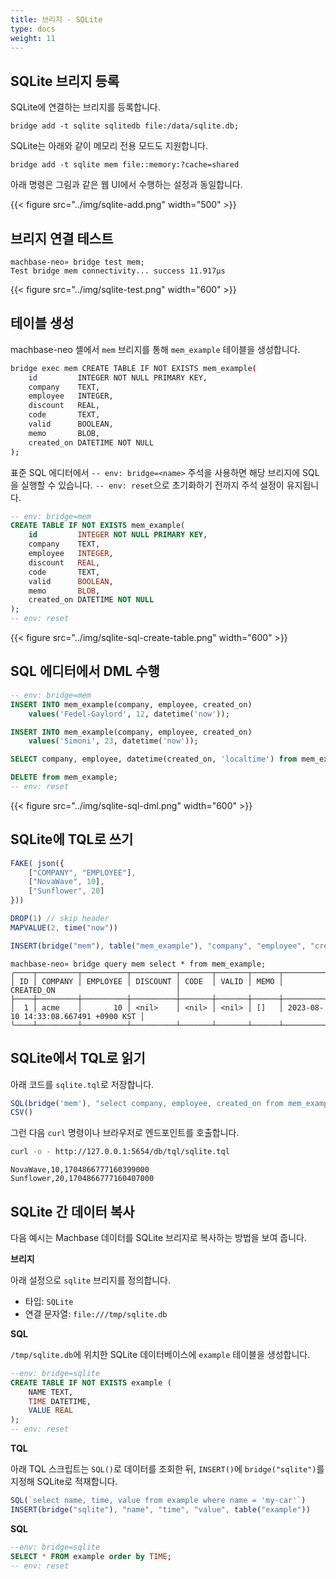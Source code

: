 ```yaml
---
title: 브리지 - SQLite
type: docs
weight: 11
---
```


## SQLite 브리지 등록

SQLite에 연결하는 브리지를 등록합니다.

```
bridge add -t sqlite sqlitedb file:/data/sqlite.db;
```

SQLite는 아래와 같이 메모리 전용 모드도 지원합니다.

```
bridge add -t sqlite mem file::memory:?cache=shared
```

아래 명령은 그림과 같은 웹 UI에서 수행하는 설정과 동일합니다.

{{< figure src="../img/sqlite-add.png" width="500" >}}


## 브리지 연결 테스트

```
machbase-neo» bridge test mem;
Test bridge mem connectivity... success 11.917µs
```

{{< figure src="../img/sqlite-test.png" width="600" >}}

## 테이블 생성

machbase-neo 셸에서 `mem` 브리지를 통해 `mem_example` 테이블을 생성합니다.

```sh
bridge exec mem CREATE TABLE IF NOT EXISTS mem_example(
    id         INTEGER NOT NULL PRIMARY KEY,
    company    TEXT,
    employee   INTEGER,
    discount   REAL,
    code       TEXT,
    valid      BOOLEAN,
    memo       BLOB,
    created_on DATETIME NOT NULL
);
```
표준 SQL 에디터에서 `-- env: bridge=<name>` 주석을 사용하면 해당 브리지에 SQL을 실행할 수 있습니다.
`-- env: reset`으로 초기화하기 전까지 주석 설정이 유지됩니다.

```sql
-- env: bridge=mem
CREATE TABLE IF NOT EXISTS mem_example(
    id         INTEGER NOT NULL PRIMARY KEY,
    company    TEXT,
    employee   INTEGER,
    discount   REAL,
    code       TEXT,
    valid      BOOLEAN,
    memo       BLOB,
    created_on DATETIME NOT NULL
);
-- env: reset
```

{{< figure src="../img/sqlite-sql-create-table.png" width="600" >}}

## SQL 에디터에서 DML 수행

```sql
-- env: bridge=mem
INSERT INTO mem_example(company, employee, created_on) 
    values('Fedel-Gaylord', 12, datetime('now'));

INSERT INTO mem_example(company, employee, created_on) 
    values('Simoni', 23, datetime('now'));

SELECT company, employee, datetime(created_on, 'localtime') from mem_example;

DELETE from mem_example;
-- env: reset
```

{{< figure src="../img/sqlite-sql-dml.png" width="600" >}}

## SQLite에 TQL로 쓰기

```js {linenos=table,hl_lines=["10"],linenostart=1}
FAKE( json({
    ["COMPANY", "EMPLOYEE"],
    ["NovaWave", 10],
    ["Sunflower", 20]
}))

DROP(1) // skip header
MAPVALUE(2, time("now"))

INSERT(bridge("mem"), table("mem_example"), "company", "employee", "created_on")
```

```
machbase-neo» bridge query mem select * from mem_example;
╭────┬─────────┬──────────┬──────────┬───────┬───────┬──────┬──────────────────────────────────────╮
│ ID │ COMPANY │ EMPLOYEE │ DISCOUNT │ CODE  │ VALID │ MEMO │ CREATED_ON                           │
├────┼─────────┼──────────┼──────────┼───────┼───────┼──────┼──────────────────────────────────────┤
│  1 │ acme    │       10 │ <nil>    │ <nil> │ <nil> │ []   │ 2023-08-10 14:33:08.667491 +0900 KST │
╰────┴─────────┴──────────┴──────────┴───────┴───────┴──────┴──────────────────────────────────────╯
```

## SQLite에서 TQL로 읽기

아래 코드를 `sqlite.tql`로 저장합니다.

```js
SQL(bridge('mem'), "select company, employee, created_on from mem_example")
CSV()
```

그런 다음 `curl` 명령이나 브라우저로 엔드포인트를 호출합니다.

```sh
curl -o - http://127.0.0.1:5654/db/tql/sqlite.tql
```

```csv
NovaWave,10,1704866777160399000
Sunflower,20,1704866777160407000
```

## SQLite 간 데이터 복사

다음 예시는 Machbase 데이터를 SQLite 브리지로 복사하는 방법을 보여 줍니다.

**브리지**

아래 설정으로 `sqlite` 브리지를 정의합니다.

- 타입: `SQLite`
- 연결 문자열: `file:///tmp/sqlite.db`

**SQL**

`/tmp/sqlite.db`에 위치한 SQLite 데이터베이스에 `example` 테이블을 생성합니다.

```sql
--env: bridge=sqlite
CREATE TABLE IF NOT EXISTS example (
    NAME TEXT,
    TIME DATETIME,
    VALUE REAL
);
-- env: reset
```

**TQL**

아래 TQL 스크립트는 `SQL()`로 데이터를 조회한 뒤, `INSERT()`에 `bridge("sqlite")`를 지정해 SQLite로 적재합니다.

```js
SQL(`select name, time, value from example where name = 'my-car'`)
INSERT(bridge("sqlite"), "name", "time", "value", table("example"))
```

**SQL**

```sql
--env: bridge=sqlite
SELECT * FROM example order by TIME;
-- env: reset
```
